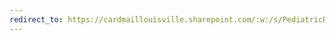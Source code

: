 ```yaml
---
redirect_to: https://cardmaillouisville.sharepoint.com/:w:/s/PediatricResearchAccesstoServices/EQXfR1ernFNJmKaDQWZPw-sBt6xo-KzKZXNuqyy-6XNSFQ?e=4rSCIt
---
```

